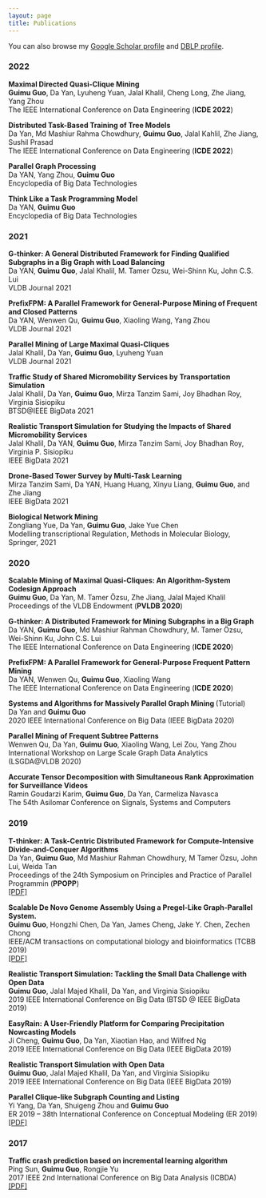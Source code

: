 ```yaml
---
layout: page
title: Publications
---
```


You can also browse my <a href="https://scholar.google.com/citations?user=y4G5zEkAAAAJ&hl=en&oi=ao" target="_blank">Google Scholar profile</a>
and <a href="https://dblp.uni-trier.de/pers/hd/g/Guo:Guimu" target="_blank">DBLP profile</a>.
<br />

<h3>
    <a name='2022'></a> 2022
</h3>

<div class="media">
    <div class="media-body">
       <p class="media-heading">
          <strong>Maximal Directed Quasi-Clique Mining</strong><br />
          <b>Guimu Guo</b>, Da Yan, Lyuheng Yuan, Jalal Khalil, Cheng Long, Zhe Jiang, Yang Zhou<br />
          The IEEE International Conference on Data Engineering (<b>ICDE 2022</b>)<br />
       </p>
    </div>
</div>

<div class="media">
    <div class="media-body">
       <p class="media-heading">
          <strong>Distributed Task-Based Training of Tree Models</strong><br />
          Da Yan, Md Mashiur Rahma Chowdhury, <b>Guimu Guo</b>, Jalal Kahlil, Zhe Jiang, Sushil Prasad<br />
          The IEEE International Conference on Data Engineering (<b>ICDE 2022</b>)<br />
       </p>
    </div>
</div>

<div class="media">
    <div class="media-body">
       <p class="media-heading">
          <strong>Parallel Graph Processing</strong><br />
          Da YAN, Yang Zhou, <b>Guimu Guo</b><br />
          Encyclopedia of Big Data Technologies<br />
       </p>
    </div>
</div>

<div class="media">
    <div class="media-body">
       <p class="media-heading">
          <strong>Think Like a Task Programming Model</strong><br />
          Da YAN, <b>Guimu Guo</b><br />
          Encyclopedia of Big Data Technologies<br />
       </p>
    </div>
</div>


<h3>
    <a name='2021'></a> 2021
</h3>

<div class="media">
    <div class="media-body">
       <p class="media-heading">
          <strong>G-thinker: A General Distributed Framework for Finding Qualified Subgraphs in a Big Graph with Load Balancing</strong><br />
          Da YAN, <b>Guimu Guo</b>, Jalal Khalil, M. Tamer Ozsu, Wei-Shinn Ku, John C.S. Lui<br />
          VLDB Journal 2021<br />
       </p>
    </div>
</div>

<div class="media">
    <div class="media-body">
       <p class="media-heading">
          <strong>PrefixFPM: A Parallel Framework for General-Purpose Mining of Frequent and Closed Patterns</strong><br />
          Da YAN, Wenwen Qu, <b>Guimu Guo</b>, Xiaoling Wang, Yang Zhou<br />
          VLDB Journal 2021<br />
       </p>
    </div>
</div>

<div class="media">
    <div class="media-body">
       <p class="media-heading">
          <strong>Parallel Mining of Large Maximal Quasi-Cliques</strong><br />
          Jalal Khalil, Da Yan, <b>Guimu Guo</b>, Lyuheng Yuan<br />
          VLDB Journal 2021<br />
       </p>
    </div>
</div>

<div class="media">
    <div class="media-body">
       <p class="media-heading">
          <strong>Traffic Study of Shared Micromobility Services by Transportation Simulation</strong><br />
          Jalal Khalil, Da Yan,  <b>Guimu Guo</b>, Mirza Tanzim Sami, Joy Bhadhan Roy, Virginia Sisiopiku<br />
          BTSD@IEEE BigData 2021<br />
       </p>
    </div>
</div>

<div class="media">
    <div class="media-body">
       <p class="media-heading">
          <strong>Realistic Transport Simulation for Studying the Impacts of Shared Micromobility Services</strong><br />
          Jalal Khalil, Da YAN, <b>Guimu Guo</b>, Mirza Tanzim Sami, Joy Bhadhan Roy, Virginia P. Sisiopiku<br />
          IEEE BigData 2021<br />
       </p>
    </div>
</div>

<div class="media">
    <div class="media-body">
       <p class="media-heading">
          <strong>Drone-Based Tower Survey by Multi-Task Learning</strong><br />
          Mirza Tanzim Sami, Da YAN, Huang Huang, Xinyu Liang, <b>Guimu Guo</b>, and Zhe Jiang<br />
          IEEE BigData 2021<br />
       </p>
    </div>
</div>

<div class="media">
    <div class="media-body">
       <p class="media-heading">
          <strong>Biological Network Mining</strong><br />
          Zongliang Yue, Da Yan, <b>Guimu Guo</b>, Jake Yue Chen<br />
          Modelling transcriptional Regulation, Methods in Molecular Biology, Springer, 2021<br />
       </p>
    </div>
</div>

<h3>
    <a name='2020'></a> 2020
</h3>

<div class="media">
    <div class="media-body">
       <p class="media-heading">
          <strong>Scalable Mining of Maximal Quasi-Cliques: An Algorithm-System Codesign Approach</strong><br />
          <b>Guimu Guo</b>, Da Yan, M. Tamer Özsu, Zhe Jiang, Jalal Majed Khalil<br />
          Proceedings of the VLDB Endowment (<b>PVLDB 2020</b>)<br />
       </p>
    </div>
</div>

<div class="media">
    <div class="media-body">
       <p class="media-heading">
          <strong>G-thinker: A Distributed Framework for Mining Subgraphs in a Big Graph</strong><br />
          Da YAN, <b>Guimu Guo</b>, Md Mashiur Rahman Chowdhury, M. Tamer Özsu, Wei-Shinn Ku, John C.S. Lui<br />
          The IEEE International Conference on Data Engineering (<b>ICDE 2020</b>)<br />
       </p>
    </div>
</div>

<div class="media">
    <div class="media-body">
       <p class="media-heading">
          <strong>PrefixFPM: A Parallel Framework for General-Purpose Frequent Pattern Mining</strong><br />
          Da YAN, Wenwen Qu, <b>Guimu Guo</b>, Xiaoling Wang<br />
          The IEEE International Conference on Data Engineering (<b>ICDE 2020</b>)<br />
       </p>
    </div>
</div>

<div class="media">
    <div class="media-body">
       <p class="media-heading">
          <strong>Systems and Algorithms for Massively Parallel Graph Mining </strong>(Tutorial)<br />
          Da Yan and <b>Guimu Guo</b><br />
          2020 IEEE International Conference on Big Data (IEEE BigData 2020)<br />
       </p>
    </div>
</div>

<div class="media">
    <div class="media-body">
       <p class="media-heading">
          <strong>Parallel Mining of Frequent Subtree Patterns</strong><br />
          Wenwen Qu, Da Yan, <b>Guimu Guo</b>, Xiaoling Wang, Lei Zou, Yang Zhou<br />
          International Workshop on Large Scale Graph Data Analytics (LSGDA@VLDB 2020)<br />
       </p>
    </div>
</div>

<div class="media">
    <div class="media-body">
       <p class="media-heading">
          <strong>Accurate Tensor Decomposition with Simultaneous Rank Approximation for Surveillance Videos</strong><br />
          Ramin Goudarzi Karim, <b>Guimu Guo</b>, Da Yan, Carmeliza Navasca<br />
          The 54th Asilomar Conference on Signals, Systems and Computers<br />
       </p>
    </div>
</div>



<h3>
    <a name='2019'></a> 2019
</h3>

<div class="media">
    <div class="media-body">
       <p class="media-heading">
          <strong>T-thinker: A Task-Centric Distributed Framework for Compute-Intensive Divide-and-Conquer Algorithms</strong><br />
          Da Yan, <b>Guimu Guo</b>, Md Mashiur Rahman Chowdhury, M Tamer Özsu, John Lui, Weida Tan<br />
          Proceedings of the 24th Symposium on Principles and Practice of Parallel Programmin (<b>PPOPP</b>)<br />
          <a href="http://delivery.acm.org/10.1145/3300000/3295709/p411-yan.pdf?ip=138.26.210.43&id=3295709&acc=ACTIVE%20SERVICE&key=A79D83B43E50B5B8%2EF1E94F886913B1EB%2E4D4702B0C3E38B35%2E4D4702B0C3E38B35&__acm__=1561675280_8820d520da362ef3663e1868803212f5">[PDF]</a><br />
       </p>
    </div>
</div>

<div class="media">
    <div class="media-body">
       <p class="media-heading">
          <strong>Scalable De Novo Genome Assembly Using a Pregel-Like Graph-Parallel System.
</strong><br />
          <b>Guimu Guo</b>, Hongzhi Chen, Da Yan, James Cheng, Jake Y. Chen, Zechen Chong<br />
          IEEE/ACM transactions on computational biology and bioinformatics (TCBB 2019)<br />
          <a href="https://ieeexplore.ieee.org/stamp/stamp.jsp?tp=&arnumber=8731736">[PDF]</a> <br />
       </p>
    </div>
</div>

<div class="media">
    <div class="media-body">
       <p class="media-heading">
          <strong>Realistic Transport Simulation: Tackling the Small Data Challenge with Open Data</strong><br />
          <b>Guimu Guo</b>, Jalal Majed Khalil, Da Yan, and Virginia Sisiopiku<br />
          2019 IEEE International Conference on Big Data (BTSD @ IEEE BigData 2019)<br />
       </p>
    </div>
</div>

<div class="media">
    <div class="media-body">
       <p class="media-heading">
          <strong>EasyRain: A User-Friendly Platform for Comparing Precipitation Nowcasting Models</strong><br />
          Ji Cheng, <b>Guimu Guo</b>, Da Yan, Xiaotian Hao, and Wilfred Ng<br />
          2019 IEEE International Conference on Big Data (IEEE BigData 2019)<br />
       </p>
    </div>
</div>

<div class="media">
    <div class="media-body">
       <p class="media-heading">
          <strong>Realistic Transport Simulation with Open Data</strong><br />
          <b>Guimu Guo</b>, Jalal Majed Khalil, Da Yan, and Virginia Sisiopiku<br />
          2019 IEEE International Conference on Big Data (IEEE BigData 2019)<br />
       </p>
    </div>
</div>
<div class="media">
    <div class="media-body">
       <p class="media-heading">
          <strong>Parallel Clique-like Subgraph Counting and Listing
</strong><br />
          Yi Yang, Da Yan, Shuigeng Zhou and <b>Guimu Guo</b><br />
          ER 2019 – 38th International Conference on Conceptual Modeling (ER 2019)<br />
          <a href="https://info.cs.uab.edu/yanda/papers/er_clique.pdf">[PDF]</a> <br />
       </p>
    </div>
</div>

<h3>
    <a name='2017'></a> 2017
</h3>
<div class="media">
    <div class="media-body">
       <p class="media-heading">
          <strong>Traffic crash prediction based on incremental learning algorithm</strong><br />
          Ping Sun, <b>Guimu Guo</b>, Rongjie Yu<br />
          2017 IEEE 2nd International Conference on Big Data Analysis (ICBDA)<br />
          <a href="https://ieeexplore.ieee.org/stamp/stamp.jsp?arnumber=8078803">[PDF]</a><br />
       </p>
    </div>
</div>

